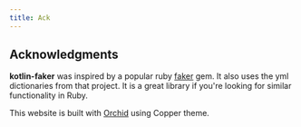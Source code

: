 ```yaml
---
title: Ack
---
```


## Acknowledgments

**kotlin-faker** was inspired by a popular ruby [faker](https://github.com/stympy/faker) gem. It also uses the yml dictionaries from that project. It is a great library if you're looking for similar functionality in Ruby.

This website is built with [Orchid](https://orchid.run/) using Copper theme.
